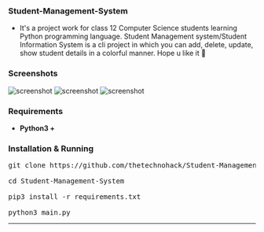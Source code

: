 ### Student-Management-System

- It's a project work for class 12 Computer Science students learning Python programming language. Student Management system/Student Information System is a cli project in which you can add, delete, update, show student details in a colorful manner. Hope u like it 🙂

### Screenshots
![screenshot](https://github.com/thetechnohack/Student-Management-System/blob/main/Screenshots/scr_shot1.jpg)
![screenshot](https://github.com/thetechnohack/Student-Management-System/blob/main/Screenshots/scr_shot_2.jpg)
![screenshot](https://github.com/thetechnohack/Student-Management-System/blob/main/Screenshots/scr_shot3.jpg)

### Requirements
- <strong>Python3 + </strong>

### Installation & Running
<pre>
git clone https://github.com/thetechnohack/Student-Management-System/

cd Student-Management-System

pip3 install -r requirements.txt

python3 main.py
</pre>
<hr>
